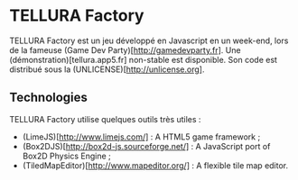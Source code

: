 TELLURA Factory
============

TELLURA Factory est un jeu développé en Javascript en un week-end, lors de la fameuse (Game Dev Party)[http://gamedevparty.fr].
Une (démonstration)[tellura.app5.fr] non-stable est disponible.
Son code est distribué sous la (UNLICENSE)[http://unlicense.org].

Technologies
------------
TELLURA Factory utilise quelques outils très utiles :

- (LimeJS)[http://www.limejs.com/] : A HTML5 game framework ;
- (Box2DJS)[http://box2d-js.sourceforge.net/] : A JavaScript port of Box2D Physics Engine ;
- (TiledMapEditor)[http://www.mapeditor.org/] : A flexible tile map editor.




